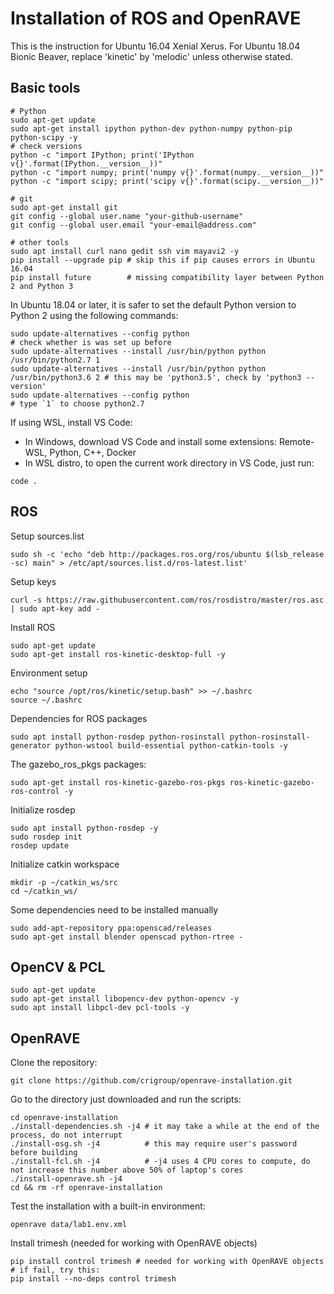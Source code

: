 # Installation of ROS and OpenRAVE
This is the instruction for Ubuntu 16.04 Xenial Xerus. For Ubuntu 18.04 Bionic Beaver, replace 'kinetic' by 'melodic' unless otherwise stated.

## Basic tools
```
# Python
sudo apt-get update
sudo apt-get install ipython python-dev python-numpy python-pip python-scipy -y
# check versions
python -c "import IPython; print('IPython v{}'.format(IPython.__version__))"
python -c "import numpy; print('numpy v{}'.format(numpy.__version__))"
python -c "import scipy; print('scipy v{}'.format(scipy.__version__))"

# git
sudo apt-get install git
git config --global user.name "your-github-username"
git config --global user.email "your-email@address.com"

# other tools
sudo apt install curl nano gedit ssh vim mayavi2 -y
pip install --upgrade pip # skip this if pip causes errors in Ubuntu 16.04
pip install future        # missing compatibility layer between Python 2 and Python 3
```

In Ubuntu 18.04 or later, it is safer to set the default Python version to Python 2 using the following commands:
```
sudo update-alternatives --config python                                       # check whether is was set up before
sudo update-alternatives --install /usr/bin/python python /usr/bin/python2.7 1
sudo update-alternatives --install /usr/bin/python python /usr/bin/python3.6 2 # this may be 'python3.5', check by 'python3 --version'
sudo update-alternatives --config python                                       # type `1` to choose python2.7 
```

If using WSL, install VS Code: 
- In Windows, download VS Code and install some extensions: Remote-WSL, Python, C++, Docker
- In WSL distro, to open the current work directory in VS Code, just run:
```
code .
```

## ROS
Setup sources.list
```
sudo sh -c 'echo "deb http://packages.ros.org/ros/ubuntu $(lsb_release -sc) main" > /etc/apt/sources.list.d/ros-latest.list'
```

Setup keys
```
curl -s https://raw.githubusercontent.com/ros/rosdistro/master/ros.asc | sudo apt-key add -
```

Install ROS
```
sudo apt-get update
sudo apt-get install ros-kinetic-desktop-full -y
```

Environment setup
```
echo "source /opt/ros/kinetic/setup.bash" >> ~/.bashrc
source ~/.bashrc
```

Dependencies for ROS packages
```
sudo apt install python-rosdep python-rosinstall python-rosinstall-generator python-wstool build-essential python-catkin-tools -y
```

The gazebo_ros_pkgs packages:
```
sudo apt-get install ros-kinetic-gazebo-ros-pkgs ros-kinetic-gazebo-ros-control -y
```

Initialize rosdep
```
sudo apt install python-rosdep -y
sudo rosdep init
rosdep update
```

Initialize catkin workspace
```
mkdir -p ~/catkin_ws/src
cd ~/catkin_ws/
```

Some dependencies need to be installed manually
```
sudo add-apt-repository ppa:openscad/releases
sudo apt-get install blender openscad python-rtree -
```


## OpenCV & PCL
```
sudo apt-get update
sudo apt-get install libopencv-dev python-opencv -y
sudo apt install libpcl-dev pcl-tools -y
```


## OpenRAVE
Clone the repository:
```
git clone https://github.com/crigroup/openrave-installation.git
```
Go to the directory just downloaded and run the scripts:
```
cd openrave-installation
./install-dependencies.sh -j4 # it may take a while at the end of the process, do not interrupt
./install-osg.sh -j4          # this may require user's password before building
./install-fcl.sh -j4          # -j4 uses 4 CPU cores to compute, do not increase this number above 50% of laptop's cores
./install-openrave.sh -j4
cd && rm -rf openrave-installation
```
Test the installation with a built-in environment:
```
openrave data/lab1.env.xml
```

Install trimesh (needed for working with OpenRAVE objects)
```
pip install control trimesh # needed for working with OpenRAVE objects
# if fail, try this:
pip install --no-deps control trimesh
```
